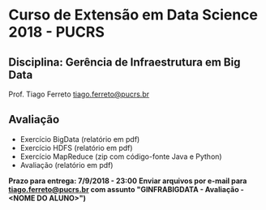 # Curso de Extensão em Data Science 2018 - PUCRS

## Disciplina: Gerência de Infraestrutura em Big Data

Prof. Tiago Ferreto <tiago.ferreto@pucrs.br>

## Avaliação

- Exercício BigData (relatório em pdf)
- Exercício HDFS (relatório em pdf)
- Exercício MapReduce (zip com código-fonte Java e Python)
- Avaliação (relatório em pdf)

**Prazo para entrega: 7/9/2018 - 23:00**
**Enviar arquivos por e-mail para tiago.ferreto@pucrs.br com assunto "GINFRABIGDATA - Avaliação - \<NOME DO ALUNO\>")**
    
